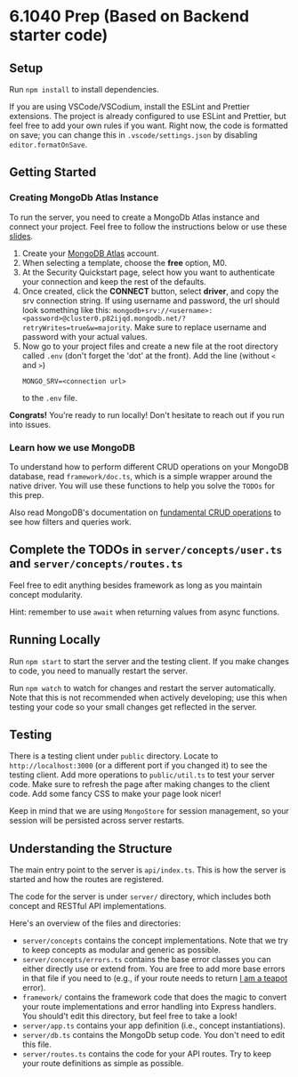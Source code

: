 # 6.1040 Prep (Based on Backend starter code)

## Setup

Run `npm install` to install dependencies.

If you are using VSCode/VSCodium, install the ESLint and Prettier extensions.
The project is already configured to use ESLint and Prettier,
but feel free to add your own rules if you want.
Right now, the code is formatted on save; you can change this in `.vscode/settings.json`
by disabling `editor.formatOnSave`.

## Getting Started

### Creating MongoDb Atlas Instance
To run the server, you need to create a MongoDb Atlas instance and connect your project. Feel free to follow the instructions below or use these [slides](https://docs.google.com/presentation/d/1HJ4Lz1a2IH5oKu21fQGYgs8G2irtMqnVI9vWDheGfKM/edit?usp=sharing).
1. Create your [MongoDB Atlas](https://www.mongodb.com/cloud/atlas/register) account.
2. When selecting a template, choose the __free__ option, M0. 
3. At the Security Quickstart page, select how you want to authenticate your connection and keep the rest of the defaults.
4. Once created, click the __CONNECT__ button, select __driver__, and copy the srv connection string. If using username and password, the url should look something like this: `mongodb+srv://<username>:<password>@cluster0.p82ijqd.mongodb.net/?retryWrites=true&w=majority`. Make sure to replace username and password with your actual values.
5. Now go to your project files and create a new file at the root directory called `.env` (don't forget the 'dot' at the front). Add the line (without `<` and `>`)
    ```
    MONGO_SRV=<connection url>
    ```
    to the `.env` file. 

__Congrats!__ You're ready to run locally! Don't hesitate to reach out if you run into issues. 

### Learn how we use MongoDB

To understand how to perform different CRUD operations on your MongoDB database, read `framework/doc.ts`, which is a simple wrapper around the native driver. You will use these functions to help you solve the `TODOs` for this prep.

Also read MongoDB's documentation on [fundamental CRUD operations](https://www.mongodb.com/docs/drivers/node/current/fundamentals/crud/) to see how filters and queries work.

## Complete the TODOs in `server/concepts/user.ts` and `server/concepts/routes.ts`

Feel free to edit anything besides framework as long as you maintain concept modularity. 

Hint: remember to use `await` when returning values from async functions.

## Running Locally

Run `npm start` to start the server and the testing client.
If you make changes to code, you need to manually restart the server.

Run `npm watch` to watch for changes and restart the server automatically.
Note that this is not recommended when actively developing;
use this when testing your code so your small changes get reflected in the server.

## Testing

There is a testing client under `public` directory.
Locate to `http://localhost:3000` (or a different port if you changed it) to see the testing client.
Add more operations to `public/util.ts` to test your server code.
Make sure to refresh the page after making changes to the client code.
Add some fancy CSS to make your page look nicer!

Keep in mind that we are using `MongoStore` for session management,
so your session will be persisted across server restarts.

## Understanding the Structure

The main entry point to the server is `api/index.ts`.
This is how the server is started and how the routes are registered.

The code for the server is under `server/` directory,
which includes both concept and RESTful API implementations.

Here's an overview of the files and directories:
- `server/concepts` contains the concept implementations.
Note that we try to keep concepts as modular and generic as possible.
- `server/concepts/errors.ts` contains the base error classes you can
either directly use or extend from. You are free to add more base errors
in that file if you need to
(e.g., if your route needs to return [I am a teapot](https://developer.mozilla.org/en-US/docs/Web/HTTP/Status/418) error).
- `framework/` contains the framework code that does the magic to convert your
route implementations and error handling into Express handlers.
You should't edit this directory, but feel free to take a look!
- `server/app.ts` contains your app definition (i.e., concept instantiations).
- `server/db.ts` contains the MongoDb setup code. You don't need to edit this file.
- `server/routes.ts` contains the code for your API routes.
Try to keep your route definitions as simple as possible.
